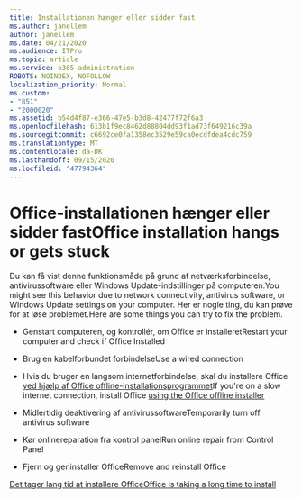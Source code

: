 ```yaml
---
title: Installationen hænger eller sidder fast
ms.author: janellem
author: janellem
ms.date: 04/21/2020
ms.audience: ITPro
ms.topic: article
ms.service: o365-administration
ROBOTS: NOINDEX, NOFOLLOW
localization_priority: Normal
ms.custom:
- "851"
- "2000020"
ms.assetid: b54d4f87-e366-47e5-b3d8-42477f72f6a3
ms.openlocfilehash: 613b1f9ec8462d88804dd93f1ad73f649216c39a
ms.sourcegitcommit: c6692ce0fa1358ec3529e59ca0ecdfdea4cdc759
ms.translationtype: MT
ms.contentlocale: da-DK
ms.lasthandoff: 09/15/2020
ms.locfileid: "47794364"
---
```

# <a name="office-installation-hangs-or-gets-stuck"></a><span data-ttu-id="ea83a-102">Office-installationen hænger eller sidder fast</span><span class="sxs-lookup"><span data-stu-id="ea83a-102">Office installation hangs or gets stuck</span></span>

<span data-ttu-id="ea83a-103">Du kan få vist denne funktionsmåde på grund af netværksforbindelse, antivirussoftware eller Windows Update-indstillinger på computeren.</span><span class="sxs-lookup"><span data-stu-id="ea83a-103">You might see this behavior due to network connectivity, antivirus software, or Windows Update settings on your computer.</span></span> <span data-ttu-id="ea83a-104">Her er nogle ting, du kan prøve for at løse problemet.</span><span class="sxs-lookup"><span data-stu-id="ea83a-104">Here are some things you can try to fix the problem.</span></span>
  
- <span data-ttu-id="ea83a-105">Genstart computeren, og kontrollér, om Office er installeret</span><span class="sxs-lookup"><span data-stu-id="ea83a-105">Restart your computer and check if Office Installed</span></span>

- <span data-ttu-id="ea83a-106">Brug en kabelforbundet forbindelse</span><span class="sxs-lookup"><span data-stu-id="ea83a-106">Use a wired connection</span></span>

- <span data-ttu-id="ea83a-107">Hvis du bruger en langsom internetforbindelse, skal du installere Office [ved hjælp af Office offline-installationsprogrammet](https://support.office.com/article/f0a85fe7-118f-41cb-a791-d59cef96ad1c?wt.mc_id=Alchemy_ClientDIA)</span><span class="sxs-lookup"><span data-stu-id="ea83a-107">If you're on a slow internet connection, install Office [using the Office offline installer](https://support.office.com/article/f0a85fe7-118f-41cb-a791-d59cef96ad1c?wt.mc_id=Alchemy_ClientDIA)</span></span>

- <span data-ttu-id="ea83a-108">Midlertidig deaktivering af antivirussoftware</span><span class="sxs-lookup"><span data-stu-id="ea83a-108">Temporarily turn off antivirus software</span></span>

- <span data-ttu-id="ea83a-109">Kør onlinereparation fra kontrol panel</span><span class="sxs-lookup"><span data-stu-id="ea83a-109">Run online repair from Control Panel</span></span>

- <span data-ttu-id="ea83a-110">Fjern og geninstaller Office</span><span class="sxs-lookup"><span data-stu-id="ea83a-110">Remove and reinstall Office</span></span>

[<span data-ttu-id="ea83a-111">Det tager lang tid at installere Office</span><span class="sxs-lookup"><span data-stu-id="ea83a-111">Office is taking a long time to install</span></span>](https://support.office.com/article/0f09f357-3fef-42a6-b8aa-cef4c6c44bdf?wt.mc_id=Alchemy_ClientDIA)
  
